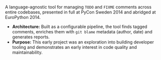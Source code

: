 A language-agnostic tool for managing `TODO` and `FIXME` comments across entire codebases, presented in full at PyCon Sweden 2014 and abridged at EuroPython 2014.

- **Architecture:** Built as a configurable pipeline, the tool finds tagged comments, enriches them with `git blame` metadata (author, date) and generates reports.
- **Purpose:** This early project was an exploration into building developer tooling and demonstrates an early interest in code quality and maintainability.
